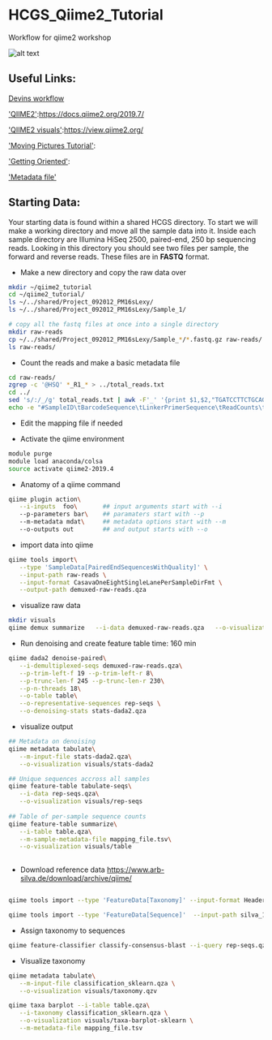 # HCGS_Qiime2_Tutorial
Workflow for qiime2 workshop

![alt text](https://pbs.twimg.com/profile_images/788836988933681153/5x29uqk3_400x400.jpg)

## Useful Links:

[Devins workflow](https://bitbucket.org/dwthomas/workshop-notes/src/master/QIIME%2016S%20walkthrough%20T3%202019.md)

['QIIME2'](https://docs.qiime2.org/2019.7/):https://docs.qiime2.org/2019.7/

['QIIME2 visuals'](https://view.qiime2.org/):https://view.qiime2.org/

['Moving Pictures Tutorial'](https://docs.qiime2.org/2019.4/tutorials/moving-pictures/): 

['Getting Oriented'](https://docs.qiime2.org/2019.7/tutorials/overview/#let-s-get-oriented-flowcharts):

['Metadata file'](https://docs.google.com/spreadsheets/d/1ZiRFItD26vgetcQQft41yiZgTJULstbdYrcprlgLws0/edit?usp=sharing)

## Starting Data:
Your starting data is found within a shared HCGS directory. To start we will make a working directory and move all the sample data into it. Inside each sample directory are Illumina HiSeq 2500, paired-end, 250 bp sequencing reads. Looking in this directory you should see two files per sample, the forward and reverse reads. These files are in **FASTQ** format.

* Make a new directory and copy the raw data over

```bash
mkdir ~/qiime2_tutorial
cd ~/qiime2_tutorial/
ls ~/../shared/Project_092012_PM16sLexy/
ls ~/../shared/Project_092012_PM16sLexy/Sample_1/

# copy all the fastq files at once into a single directory
mkdir raw-reads
cp ~/../shared/Project_092012_PM16sLexy/Sample_*/*.fastq.gz raw-reads/
ls raw-reads/
```


* Count the reads and make a basic metadata file
```bash
cd raw-reads/
zgrep -c '@HSQ' *_R1_* > ../total_reads.txt
cd ../
sed 's/:/_/g' total_reads.txt | awk -F'_' '{print $1,$2,"TGATCCTTCTGCAGGTTCACCTAC",$6,$1}' | sed 's/ /\t/g' > mapping_file.tsv
echo -e "#SampleID\tBarcodeSequence\tLinkerPrimerSequence\tReadCounts\tDescription" | cat - mapping_file.tsv > temp && mv temp mapping_file.tsv
```

* Edit the mapping file if needed


* Activate the qiime environment

```bash
module purge
module load anaconda/colsa
source activate qiime2-2019.4
```

* Anatomy of a qiime command
```bash
qiime plugin action\
   --i-inputs  foo\       ## input arguments start with --i
   --p-parameters bar\    ## paramaters start with --p
   --m-metadata mdat\     ## metadata options start with --m
   --o-outputs out        ## and output starts with --o

```

* import data into qiime

```bash
qiime tools import\
   --type 'SampleData[PairedEndSequencesWithQuality]' \
   --input-path raw-reads \
   --input-format CasavaOneEightSingleLanePerSampleDirFmt \
   --output-path demuxed-raw-reads.qza
```

* visualize raw data
```bash
mkdir visuals
qiime demux summarize   --i-data demuxed-raw-reads.qza   --o-visualization visuals/demuxed-raw-reads
```

* Run denoising and create feature table
time: 160 min

```bash
qiime dada2 denoise-paired\
   --i-demultiplexed-seqs demuxed-raw-reads.qza\
   --p-trim-left-f 19 --p-trim-left-r 8\
   --p-trunc-len-f 245 --p-trunc-len-r 230\
   --p-n-threads 18\
   --o-table table\
   --o-representative-sequences rep-seqs \
   --o-denoising-stats stats-dada2.qza
   ```

* visualize output

```bash
## Metadata on denoising
qiime metadata tabulate\
   --m-input-file stats-dada2.qza\
   --o-visualization visuals/stats-dada2

## Unique sequences accross all samples
qiime feature-table tabulate-seqs\
   --i-data rep-seqs.qza\
   --o-visualization visuals/rep-seqs
   
## Table of per-sample sequence counts
qiime feature-table summarize\
   --i-table table.qza\
   --m-sample-metadata-file mapping_file.tsv\
   --o-visualization visuals/table
   
 ```
 
* Download reference data
https://www.arb-silva.de/download/archive/qiime/

```bash

qiime tools import --type 'FeatureData[Taxonomy]' --input-format HeaderlessTSVTaxonomyFormat --input-path majority_taxonomy_7_levels.txt --output-path qiime-ref-taxonomy_99

qiime tools import --type 'FeatureData[Sequence]'  --input-path silva_132_99_16S.fna --output-path reference-seqs

```

* Assign taxonomy to sequences

```bash
qiime feature-classifier classify-consensus-blast --i-query rep-seqs.qza --i-reference-taxonomy reference_database/qiime-ref-taxonomy_99.qza --i-reference-reads reference_database/reference-seqs.qza --o-classification classification_blast.qza --p-perc-identity 0.8 --p-maxaccepts 1
```

* Visualize taxonomy
```bash
qiime metadata tabulate\
   --m-input-file classification_sklearn.qza \
   --o-visualization visuals/taxonomy.qzv

qiime taxa barplot --i-table table.qza\
   --i-taxonomy classification_sklearn.qza \
   --o-visualization visuals/taxa-barplot-sklearn \
   --m-metadata-file mapping_file.tsv
   ```
